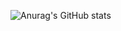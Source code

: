 ![Anurag's GitHub stats](https://github-readme-stats.vercel.app/api?username=SoSira01&show_icons=true)

